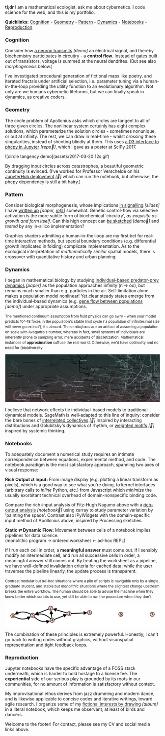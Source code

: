 **tl;dr**
I am a mathematical ecologist, ask me about cybernetics. I code science for the web, and this is my portfolio.

**Quicklinks:** [Cognition](/research/neuron_web/) - [Geometry](https://github.com/JazzTap/mcs563) - [Pattern](http://ncase.me/simulating/model/?remote=-L1I2RsTvnsoRKFWQnRk) - [Dynamics](research/two_allele) - [Notebooks](https://gist.github.com/JazzTap/a9d74398b2e6252deeeda63c3a3718e3) - [Reproduction](muses)

### Cognition
Consider how [a neuron transmits](/research/neuron_web/) _[demo]_ an electrical signal, and thereby biochemistry participates in circuitry - a **control flow**. Instead of gates built out of transistors, voltage is summed at the neural dendrites. (But see also *morphogenesis* below.)

I've investigated procedural generation of fictional maps like poetry, and iterated fractals under artificial selection, i.e. parameter tuning via a human-in-the-loop providing the utility function to an evolutionary algorithm. Not only are we humans cybernetic lifeforms, but we can finally speak in dynamics, as creative coders.

### Geometry
The circle problem of Apollonius asks which circles are tangent to all of three given circles. The nonlinear system certainly has eight complex solutions, which parameterize the solution circles - sometimes nonunique, or out at infinity. The rest, we can draw in real-time - whilst _crossing_ these singularities, instead of shooting blindly at them. This uses [a D3 interface to phcpy in Jupyter](https://github.com/JazzTap/mcs563) _[repo🔗]_, which I gave as a poster at SciPy 2017.

![circle tangency demo](assets/2017-03-20 12s.gif)

By dragging input circles across catastrophes, a beautiful geometric continuity is evinced.  (I’ve worked for Professor Verschelde on his [JupyterHub deployment](http://phcpack.org) _[🔗]_ which can run the notebook, but otherwise, the phcpy dependency is still a bit hairy.)

### Pattern
Consider biological morphogenesis, whose implications [in signalling](research/geobio_pattern/slides.pdf) _[slides]_ I have [written up](research/geobio_pattern/paper.pdf) _[paper, [refs](research/geobio_pattern/refs.pdf)]_ somewhat. Genetic control-flow via selective activation is the more subtle form of biochemical 'circuitry', *as exquisite as growth and form itself*. Can this high concept can [be sketched](http://ncase.me/simulating/model/?remote=-L1I2RsTvnsoRKFWQnRk) _[demo🔗]_ and *tested* by any in-silico implementation?

Graphics shaders admitting a human-in-the-loop are my first bet for real-time interactive methods, but special boundary conditions (e.g. differential growth implicated in folding) complicate implementation. As to the ecological interpretation of *mathematically similar* spatial models, there is crossover with quantitative history and urban planning.

### Dynamics
I began in mathematical biology by studying [individual-based predator-prey dynamics](research/honcap.pdf) _[paper]_ as the population approaches infinity (n → oo), but remains much smaller than e.g. particles in the air. Self-limitation alone makes a population model nonlinear! Yet clear steady states emerge from the individual-based dynamics (e.g. [gene flow between populations](research/two_allele) _[demo]_) under appropriate assumptions.

<small class="side">The mentioned continuum assumption from fluid physics can go awry - when your model predicts 10^-18 foxes in the population's stable limit cycle ('a population of infinitesimal size will never go extinct'), it's absurd. These *attofoxes* are an artifact of assuming a population on scale with Avogadro's number, whereas in fact, small systems of individuals are inherently prone to sampling error, mere accidents of discretization. Mathematical instances of **approximation** suffuse the real world. Otherwise, we'd have optimality and no need for (bio)diversity. </small>

![yasia maps the shifting lands](assets/roads.png)

I believe that network effects tie individual-based models to traditional dynamical models. SageMath is well-adapted to this line of inquiry: consider the bare bones of [interrelated collectives](https://sagecell.sagemath.org/?z=eJxtU99vmzAQfi5S_oeT-oCRCFm6qlI78VB1bfeUSl3fsgg5cIBTYzPbaZZN-993B21SbUMCm_N3v777rLreugBm2_V7kB5MP4lqZzvoZOi1DVqtQY2Yfs8GBnW9nkSmz5w0le0yj1iJhTWYwCkoo4KSWv1EcKaZRJPoFG4evjw8PsHt3d3tzdPXKzaNrhD7fddhcKqUOgZZbWSJptxzdqd-UDBYgLEVerA1dFBq6T36SVRhDexa7JRTphF9QlFPTgcse6nQjmAorTFYBg_BAr6g2x8wmwNG1cfUS5VuVnk-n0RAj8MAOZGSSefkXsBySdsDtM9UtVSrFIbNZrWC2jrYcHDqr0HRZ4tkNUb692Gs-gsLySHv1plXGgT9JczkWO0jahmUNdwx81AUzHlRCI-6TsH4lP3yYSCMOWF7tqA-_LYTxiefYLB0ZNFo2HIskSaDPcoAKMsWnpWpILQIjXpBQ4dBdUz_a0xVjeQQx6UMaOgVS9bFEEKo1CRjl6nhPpFUho5BlHI1dHRCMxMNmsGcvBPAGsMOKSVXcEx4PM-5Rx7csJBuSZncMXwj8P_YRu0RjprlRZkgpvP0LAVPcs3FyEo6LslQXy8dpXpjXCzP0o_pOZd-zXS-F6B0ySj2NoTeX81mPsjy2ZLiam13RFE3-75Fz2H87Ozy_MP84uJytkPVtAGraeNk304rJ3cUbbr1_PWywUl0T5k-q3s-F9cp88nTjd88iwMnxaiWmOq4z_iqitJq64r1vtByjTr_Nb-K15qqilOY0t5hFf9OMt_aneCri1WDI9TnT26LAwHUHV196Y7c_wGBpVQi&lang=sage) _[🔗]_ inspired by interacting distributions and Golubitsky's dynamics of rhythm, or [weighted motifs](https://sagecell.sagemath.org/?z=eJyFU01v2zAMvQfIfyDQg-3C8Zp9HBbAhwDdggJbe2hvhhEoFm2zUSRBUpp4w_77KLtrO2DAZB8k4fE9PpKigzUugD4e7ADCg7bzWevMAQ4iWGWCoh3QhLFDvIigg1XzmbaFE1qaQ-ERZXprNGZwAaQpkFD0A8Hpbj6bzy7g_uZ28-0LfL97uPl6v4o3UyQEdFo4FpaPokHdDFHW0ZlZgD8j0edABRYxRmjAc0NBBDJ6QbqnHcUtaAwn4_ZwotBDS2eUcELq-uDHOBRND86cII2EGUsM0IsnBEltiw41W3PGovYUBmiNA3MMnSHdQWO0xiaKMJPEliUc36c2Bx_K0TLbAV4aSlCoU5tNZ2oZAeQhglZxX8JrxToMW89GMI0li5IOOQd5bNiT4jQmElSeY98W-k-YD1ksbQQ5fOYWzokhheoV3_SGGkyrZX6VL5Z1DjqfYv6xbFl9uLQV1e8-5rBcxF0O07nOxhQpdoWZO0x1VkP2In90-rlvKZ-y3IeY2zofTT9XrCo-58Wn8X_Pfx19S2wUjwvX-f_1j4wbprumjRO2T9d5RLJqmUy9Rrl9maLtlE3CKW6KOLRpY5Rx292wVWKHqvy5XCU7JZp9ksOC9w5l8isrfG9OY0dQdjhBffngjjhZnc8sewmwLlgR9ZNQR_QjvudHkfiAQg4JjB2CtXy8PHPCex7mtoWUz7CA_U023l7FwfybjX0a57cumkmz6qqulnVEPdxd3624zEKCYaI2kpuWp7qAN4EFN4eHGSynglYJjRAfrRMUit82DT3m&lang=sage) _[🔗]_ inspired by systemic thinking.

### Notebooks
To adequately document a numerical study requires an intimate correspondence between equations, experimental method, and code. The notebook paradigm is the most satisfactory approach, spanning two axes of visual response:

**Rich Output ⇄ Input:**
From image display (e.g. plotting a linear transform as pixels), which is a good way to see what you're doing, to kernel interfaces (arbitrary calls to *inline* Python, etc.) from Javascript which *minimize* the usually exorbitant technical overhead of domain-nonspecific binding code.

Compare the rich-input analysis of Fitz-Hugh Nagumo above with a [rich-output analysis](https://gist.github.com/JazzTap/a9d74398b2e6252deeeda63c3a3718e3) _[notebook🔗]_ using xarray to study parameter variation by 'painting the space'. Contrast also IPyWidgets with the domain-specific input method of Apollonius above, inspired by Processing sketches.

**Static ⇄ Dynamic Flow:**
Movement between cells of a notebook implies pipelines for data science.  
(monolithic program → ordered worksheet ← ad-hoc REPL)

If I run each cell in order, a **meaningful answer** must come out. If I sensibly modify an intermediate cell, and run all successive cells in order, a meaningful answer still comes out. By treating the worksheet as a pipeline, we have well-defined invalidation criteria for cached data: while the user traverses the pipeline linearly, the update process is transparent.

<small class="side">Contrast modular but *ad-hoc* situations where a pile of scripts is navigable only by a single graduate student, and stable but *monolithic* situations where the slightest change upstream breaks the entire workflow. The human should be able to advise the machine when they know better which scripts to use, yet still be able to run the procedure when they don't.</small>

![](assets/a_mind.png)

The combination of these principles is extremely powerful. Honestly, I can't go back to writing codes without graphics, without visuospatial representation and tight feedback loops.

### Reproduction
Jupyter notebooks have the specific advantage of a FOSS stack underneath, which is harder to hold hostage to a license fee. The **experiential** side of our serious play is grounded by its roots in our communities, for no amount of information is satisfactory without context. 

My improvisational ethos derives from jazz drumming and modern dance, and is likewise applicable to concise codes and iterative writings, toward agile research. I organize some of my [fictional interests by drawing](muses) _[album]_ in a literal notebook, which keeps me observant, at least of birds and dancers.

Welcome to the footer! For contact, please see my CV and social media links above.
